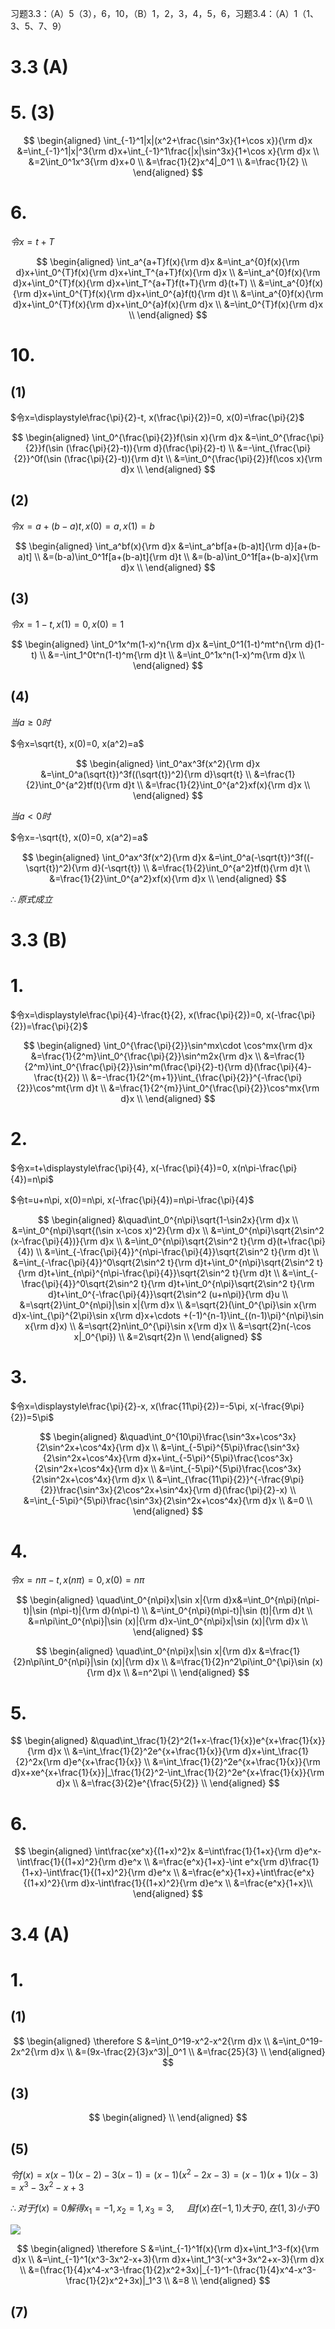 习题3.3：（A）5（3），6，10，（B）1，2，3，4，5，6，习题3.4：（A）1（1、3、5、7、9）

# 3.3 (A)

# 5. (3)

$$
\begin{aligned}
\int_{-1}^1|x|(x^2+\frac{\sin^3x}{1+\cos x}){\rm d}x
&=\int_{-1}^1|x|^3{\rm d}x+\int_{-1}^1\frac{|x|\sin^3x}{1+\cos x}{\rm d}x \\
&=2\int_0^1x^3{\rm d}x+0 \\
&=\frac{1}{2}x^4|_0^1 \\
&=\frac{1}{2} \\
\end{aligned}
$$

# 6.

$令x=t+T$

$$
\begin{aligned}
\int_a^{a+T}f(x){\rm d}x
&=\int_a^{0}f(x){\rm d}x+\int_0^{T}f(x){\rm d}x+\int_T^{a+T}f(x){\rm d}x \\
&=\int_a^{0}f(x){\rm d}x+\int_0^{T}f(x){\rm d}x+\int_T^{a+T}f(t+T){\rm d}(t+T) \\
&=\int_a^{0}f(x){\rm d}x+\int_0^{T}f(x){\rm d}x+\int_0^{a}f(t){\rm d}t \\
&=\int_a^{0}f(x){\rm d}x+\int_0^{T}f(x){\rm d}x+\int_0^{a}f(x){\rm d}x \\
&=\int_0^{T}f(x){\rm d}x \\
\end{aligned}
$$

# 10.

## (1)

$令x=\displaystyle\frac{\pi}{2}-t, x(\frac{\pi}{2})=0, x(0)=\frac{\pi}{2}$

$$
\begin{aligned}
\int_0^{\frac{\pi}{2}}f(\sin x){\rm d}x
&=\int_0^{\frac{\pi}{2}}f(\sin (\frac{\pi}{2}-t)){\rm d}(\frac{\pi}{2}-t) \\
&=-\int_{\frac{\pi}{2}}^0f(\sin (\frac{\pi}{2}-t)){\rm d}t \\
&=\int_0^{\frac{\pi}{2}}f(\cos x){\rm d}x \\
\end{aligned}
$$

## (2)

$令x=a+(b-a)t, x(0)=a, x(1)=b$

$$
\begin{aligned}
\int_a^bf(x){\rm d}x
&=\int_a^bf[a+(b-a)t]{\rm d}[a+(b-a)t] \\
&=(b-a)\int_0^1f[a+(b-a)t]{\rm d}t \\
&=(b-a)\int_0^1f[a+(b-a)x]{\rm d}x \\
\end{aligned}
$$

## (3)

$令x=1-t, x(1)=0, x(0)=1$

$$
\begin{aligned}
\int_0^1x^m(1-x)^n{\rm d}x
&=\int_0^1(1-t)^mt^n{\rm d}(1-t) \\
&=-\int_1^0t^n(1-t)^m{\rm d}t \\
&=\int_0^1x^n(1-x)^m{\rm d}x \\
\end{aligned}
$$

## (4)

$当a\geq 0时$

$令x=\sqrt{t}, x(0)=0, x(a^2)=a$

$$
\begin{aligned}
\int_0^ax^3f(x^2){\rm d}x
&=\int_0^a(\sqrt{t})^3f((\sqrt{t})^2){\rm d}\sqrt{t} \\
&=\frac{1}{2}\int_0^{a^2}tf(t){\rm d}t \\
&=\frac{1}{2}\int_0^{a^2}xf(x){\rm d}x \\
\end{aligned}
$$

$当a<0时$

$令x=-\sqrt{t}, x(0)=0, x(a^2)=a$

$$
\begin{aligned}
\int_0^ax^3f(x^2){\rm d}x
&=\int_0^a(-\sqrt{t})^3f((-\sqrt{t})^2){\rm d}(-\sqrt{t}) \\
&=\frac{1}{2}\int_0^{a^2}tf(t){\rm d}t \\
&=\frac{1}{2}\int_0^{a^2}xf(x){\rm d}x \\
\end{aligned}
$$

$\therefore 原式成立$


# 3.3 (B)

# 1.

$令x=\displaystyle\frac{\pi}{4}-\frac{t}{2}, x(\frac{\pi}{2})=0, x(-\frac{\pi}{2})=\frac{\pi}{2}$

$$
\begin{aligned}
\int_0^{\frac{\pi}{2}}\sin^mx\cdot \cos^mx{\rm d}x
&=\frac{1}{2^m}\int_0^{\frac{\pi}{2}}\sin^m2x{\rm d}x \\
&=\frac{1}{2^m}\int_0^{\frac{\pi}{2}}\sin^m(\frac{\pi}{2}-t){\rm d}(\frac{\pi}{4}-\frac{t}{2}) \\
&=-\frac{1}{2^{m+1}}\int_{\frac{\pi}{2}}^{-\frac{\pi}{2}}\cos^mt{\rm d}t \\
&=\frac{1}{2^{m}}\int_0^{\frac{\pi}{2}}\cos^mx{\rm d}x \\
\end{aligned}
$$


# 2.

$令x=t+\displaystyle\frac{\pi}{4}, x(-\frac{\pi}{4})=0, x(n\pi-\frac{\pi}{4})=n\pi$

$令t=u+n\pi, x(0)=n\pi, x(-\frac{\pi}{4})=n\pi-\frac{\pi}{4}$

$$
\begin{aligned}
&\quad\int_0^{n\pi}\sqrt{1-\sin2x}{\rm d}x \\
&=\int_0^{n\pi}\sqrt{(\sin x-\cos x)^2}{\rm d}x \\
&=\int_0^{n\pi}\sqrt{2\sin^2 (x-\frac{\pi}{4})}{\rm d}x \\
&=\int_0^{n\pi}\sqrt{2\sin^2 t}{\rm d}(t+\frac{\pi}{4}) \\
&=\int_{-\frac{\pi}{4}}^{n\pi-\frac{\pi}{4}}\sqrt{2\sin^2 t}{\rm d}t \\
&=\int_{-\frac{\pi}{4}}^0\sqrt{2\sin^2 t}{\rm d}t+\int_0^{n\pi}\sqrt{2\sin^2 t}{\rm d}t+\int_{n\pi}^{n\pi-\frac{\pi}{4}}\sqrt{2\sin^2 t}{\rm d}t \\
&=\int_{-\frac{\pi}{4}}^0\sqrt{2\sin^2 t}{\rm d}t+\int_0^{n\pi}\sqrt{2\sin^2 t}{\rm d}t+\int_0^{-\frac{\pi}{4}}\sqrt{2\sin^2 (u+n\pi)}{\rm d}u \\
&=\sqrt{2}\int_0^{n\pi}|\sin x|{\rm d}x \\
&=\sqrt{2}(\int_0^{\pi}\sin x{\rm d}x-\int_{\pi}^{2\pi}\sin x{\rm d}x+\cdots +(-1)^{n-1}\int_{(n-1)\pi}^{n\pi}\sin x{\rm d}x) \\
&=\sqrt{2}n\int_0^{\pi}\sin x{\rm d}x \\
&=\sqrt{2}n(-\cos x|_0^{\pi}) \\
&=2\sqrt{2}n \\
\end{aligned}
$$


# 3.

$令x=\displaystyle\frac{\pi}{2}-x, x(\frac{11\pi}{2})=-5\pi, x(-\frac{9\pi}{2})=5\pi$

$$
\begin{aligned}
&\quad\int_0^{10\pi}\frac{\sin^3x+\cos^3x}{2\sin^2x+\cos^4x}{\rm d}x \\
&=\int_{-5\pi}^{5\pi}\frac{\sin^3x}{2\sin^2x+\cos^4x}{\rm d}x+\int_{-5\pi}^{5\pi}\frac{\cos^3x}{2\sin^2x+\cos^4x}{\rm d}x \\
&=\int_{-5\pi}^{5\pi}\frac{\cos^3x}{2\sin^2x+\cos^4x}{\rm d}x \\
&=\int_{\frac{11\pi}{2}}^{-\frac{9\pi}{2}}\frac{\sin^3x}{2\cos^2x+\sin^4x}{\rm d}(\frac{\pi}{2}-x) \\
&=\int_{-5\pi}^{5\pi}\frac{\sin^3x}{2\sin^2x+\cos^4x}{\rm d}x \\
&=0 \\
\end{aligned}
$$


# 4.

$令x=n\pi-t, x(n\pi)=0, x(0)=n\pi$

$$
\begin{aligned}
\quad\int_0^{n\pi}x|\sin x|{\rm d}x&=\int_0^{n\pi}(n\pi-t)|\sin (n\pi-t)|{\rm d}(n\pi-t) \\
&=\int_0^{n\pi}(n\pi-t)|\sin (t)|{\rm d}t \\
&=n\pi\int_0^{n\pi}|\sin (x)|{\rm d}x-\int_0^{n\pi}x|\sin (x)|{\rm d}x \\
\end{aligned}
$$

$$
\begin{aligned}
\quad\int_0^{n\pi}x|\sin x|{\rm d}x
&=\frac{1}{2}n\pi\int_0^{n\pi}|\sin (x)|{\rm d}x \\
&=\frac{1}{2}n^2\pi\int_0^{\pi}\sin (x){\rm d}x \\
&=n^2\pi \\
\end{aligned}
$$


# 5.

$$
\begin{aligned}
&\quad\int_\frac{1}{2}^2(1+x-\frac{1}{x})e^{x+\frac{1}{x}}{\rm d}x \\
&=\int_\frac{1}{2}^2e^{x+\frac{1}{x}}{\rm d}x+\int_\frac{1}{2}^2x{\rm d}e^{x+\frac{1}{x}} \\
&=\int_\frac{1}{2}^2e^{x+\frac{1}{x}}{\rm d}x+xe^{x+\frac{1}{x}}|_\frac{1}{2}^2-\int_\frac{1}{2}^2e^{x+\frac{1}{x}}{\rm d}x \\
&=\frac{3}{2}e^{\frac{5}{2}} \\
\end{aligned}
$$


# 6.

$$
\begin{aligned}
\int\frac{xe^x}{(1+x)^2}x
&=\int\frac{1}{1+x}{\rm d}e^x-\int\frac{1}{(1+x)^2}{\rm d}e^x \\
&=\frac{e^x}{1+x}-\int e^x{\rm d}\frac{1}{1+x}-\int\frac{1}{(1+x)^2}{\rm d}e^x \\
&=\frac{e^x}{1+x}+\int\frac{e^x}{(1+x)^2}{\rm d}x-\int\frac{1}{(1+x)^2}{\rm d}e^x \\
&=\frac{e^x}{1+x}\\
\end{aligned}
$$


# 3.4 (A)

# 1.

## (1)

$$
\begin{aligned}
\therefore S
&=\int_0^19-x^2-x^2{\rm d}x \\
&=\int_0^19-2x^2{\rm d}x \\
&=(9x-\frac{2}{3}x^3)|_0^1 \\
&=\frac{25}{3} \\
\end{aligned}
$$

## (3)

$$
\begin{aligned}
 \\
\end{aligned}
$$

## (5)

$令f(x)=x(x-1)(x-2)-3(x-1)=(x-1)(x^2-2x-3)=(x-1)(x+1)(x-3)=x^3-3x^2-x+3$

$\therefore 对于f(x)=0解得x_1=-1, x_2=1, x_3=3,$
$\quad 且f(x)在(-1,1)大于0, 在(1,3)小于0$

![](2020-12-21-11-10-52.png)

$$
\begin{aligned}
\therefore S
&=\int_{-1}^1f(x){\rm d}x+\int_1^3-f(x){\rm d}x \\
&=\int_{-1}^1(x^3-3x^2-x+3){\rm d}x+\int_1^3(-x^3+3x^2+x-3){\rm d}x \\
&=(\frac{1}{4}x^4-x^3-\frac{1}{2}x^2+3x)|_{-1}^1-(\frac{1}{4}x^4-x^3-\frac{1}{2}x^2+3x)|_1^3 \\
&=8 \\
\end{aligned}
$$

## (7)


